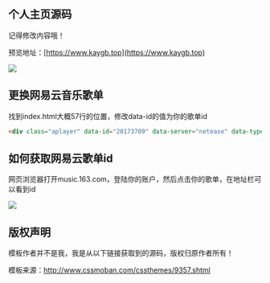## 个人主页源码

记得修改内容哦！

预览地址：[https://www.kaygb.top](https://www.kaygb.top)

![](https://cdn.jsdelivr.net/gh/kaygb/blog-images/img/20200320215228.png)

## 更换网易云音乐歌单

找到index.html大概57行的位置，修改data-id的值为你的歌单id
~~~html
<div class="aplayer" data-id="20173709" data-server="netease" data-type="playlist" data-fixed="true" data-autoplay="true" data-volume="0.8"></div>
~~~

## 如何获取网易云歌单id

网页浏览器打开music.163.com，登陆你的账户，然后点击你的歌单，在地址栏可以看到id

![](https://cdn.jsdelivr.net/gh/kaygb/blog-images/img/20200320170205.png)

## 版权声明

模板作者并不是我，我是从以下链接获取到的源码，版权归原作者所有！

模板来源：http://www.cssmoban.com/cssthemes/9357.shtml